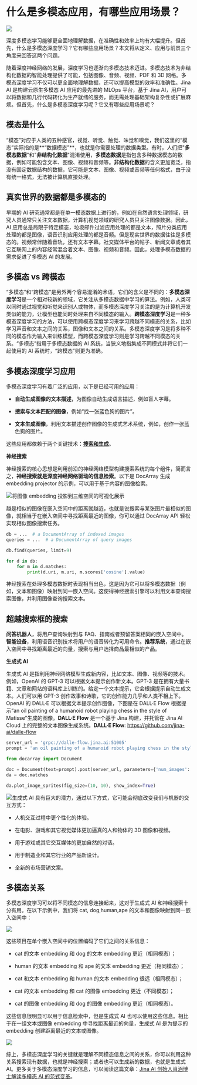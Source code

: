 # 什么是多模态应用，有哪些应用场景？

![](https://mmbiz.qpic.cn/mmbiz_png/3EjVEqjYF3LX3PEIgVmFqNKxcupiaSfYArHEibvwHIHicqRqnn9anaMFwiaTdiby6W5R8K2hicK1tZKIHTVpay2QeagA/640?wx_fmt=png)

深度多模态学习能够更全面地理解数据，在准确性和效率上均有大幅提升。但首先，什么是多模态深度学习？它有哪些应用场景？本文将从定义、应用与前景三个角度来回答这两个问题。

随着深度神经网络的发展，深度学习也逐渐向多模态技术迈进。多模态技术为非结构化数据的智能处理提供了可能，包括图像、音频、视频、PDF 和 3D 网格。多模态深度学习不仅可以更全面地理解数据，还可以提高模型的效率和准确性。Jina AI 是构建云原生多模态 AI 应用的最先进的 MLOps 平台，基于 Jina AI，用户可以将数据和几行代码转化为生产就绪的服务，而无需处理基础架构复杂性或扩展麻烦。但首先，什么是多模态深度学习呢？它又有哪些应用场景呢？

## 模态是什么

“模态”对应于人类的五种感官，视觉、听觉、触觉、味觉和嗅觉，我们这里的“模态”实际指的是**“数据模态”**，也就是你需要处理的数据类型。有时，人们把"**多模态数据**"和"**非结构化数据**"混淆使用，**多模态数据**是指包含多种数据模态的数据，例如可能包含文本、图像、视频和音频等。**非结构化数据**的含义更加宽泛，指没有固定数据结构的数据，它可能是文本、图像、视频或音频等任何格式，由于没有统一格式，无法被计算机直接处理。

## 真实世界的数据都是多模态的

早期的 AI 研究通常都是在单一模态数据上进行的，例如在自然语言处理领域，研究人员通常只关注文本数据，计算机视觉领域的研究人员只关注图像数据。因此，AI 应用总是局限于特定模态，垃圾邮件过滤应用处理的都是文本，照片分类应用处理的都是图像，语音识别应用处理的都是音频。但是现实世界的数据往往是多模态的。视频常伴随着音轨，还有文本字幕。社交媒体平台的帖子、新闻文章或者其它互联网上的内容经常混合着文本、图像、视频和音频。因此，处理多模态数据的需求促进了多模态 AI 的发展。

## 多模态 vs 跨模态

“多模态”和“跨模态”是另外两个容易混淆的术语，它们的含义是不同的：**多模态深度学习**是一个相对较新的领域，它关注从多模态数据中学习的算法。例如，人类可以同时通过视觉和听觉来识别人或物体，而多模态深度学习关注的是为计算机开发类似的能力，让模型也能同时处理来自不同模态的输入。**跨模态深度学习**是一种多模态深度学习的方法，可以使用跨模态深度学习来学习跨越不同模态的关系，比如学习声音和文本之间的关系，图像和文本之间的关系。多模态深度学习是将多种不同的模态作为输入来训练模型，而跨模态深度学习则是学习跨越不同模态的关系。“多模态”指用于多模态数据的 AI 系统，当狭义地指集成不同模式并将它们一起使用的 AI 系统时，“跨模态”则更为准确。

## 多模态深度学习应用

多模态深度学习有着广泛的应用，以下是已经可用的应用：

- **自动生成图像的文本描述**，为图像自动生成语言描述，例如盲人字幕。

- **搜索与文本匹配的图像**，例如“找一张蓝色狗的图片”。

- **文本生成图像**，利用文本描述创作图像的生成式艺术系统，例如，创作一张蓝色狗的图片。

这些应用都依赖于两个关键技术：[**搜索和生成**](https://jina.ai/news/search-is-overfitted-create-create-is-underfitted-search/?utm_campaign=vced&utm_source=github&utm_medium=datawhale)。

**神经搜索**

神经搜索的核心思想是利用前沿的神经网络模型构建搜索系统的每个组件，简而言之，**神经搜索就是深度神经网络驱动的信息检索**。以下是 DocArray 生成 embedding projector 的示例，可以用于基于内容的图像检索。 

![将图像 embedding 投影到三维空间的可视化展示](https://github.com/jina-ai/docarray/raw/main/.github/README-img/tsne.gif?raw=true)

越是相似的图像在嵌入空间中的距离就越近，也就是说搜索与某张图片最相似的图像，就相当于在嵌入空间中寻找距离最近的图像，你可以通过 DocArray API 轻松实现相似图像搜索任务。  

```python
db = ...  # a DocumentArray of indexed images
queries = ...  # a DocumentArray of query images

db.find(queries, limit=9)

for d in db:
    for m in d.matches:
        print(d.uri, m.uri, m.scores['cosine'].value)
```

神经搜索在处理多模态数据时表现相当出色，这是因为它可以将多模态数据（例如，文本和图像）映射到同一嵌入空间。这使得神经搜索引擎可以利用文本查询搜索图像，并利用图像查询搜索文本。

## 超越搜索框的搜索

**问答机器人**，将用户查询映射到与 FAQ、指南或者预留答案相同的嵌入空间中。**智能设备**，利用语音识别技术将用户的语音转化为可用命令。**推荐系统**，通过在嵌入空间中寻找距离最近的向量，搜索与用户选择商品最相似的产品。

**生成式 AI**

生成式 AI 是指利用神经网络模型生成新内容，比如文本、图像、视频等的技术。例如，OpenAI 的 GPT-3 可以根据文本提示创作新文本。GPT-3 是在拥有大量书籍、文章和网站的语料库上训练的。给定一个文本提示，它会根据提示自动生成文本。人们可以用 GPT-3 创作故事和诗歌，它的创作能力几乎和人类不相上下。OpenAI 的 DALL·E 可以根据文本提示创作图像，下图是在 DALL·E Flow 根据提示“an oil painting of a humanoid robot playing chess in the style of Matisse”生成的图像。**DALL·E Flow** 是一个基于 Jina 构建，并托管在 Jina AI Cloud 上的完整的文本图像生成系统。**DALL·E Flow**: https://github.com/jina-ai/dalle-flow  

```python
server_url = 'grpc://dalle-flow.jina.ai:51005'
prompt = 'an oil painting of a humanoid robot playing chess in the style of Matisse'

from docarray import Document

doc = Document(text=prompt).post(server_url, parameters={'num_images': 8})
da = doc.matches

da.plot_image_sprites(fig_size=(10, 10), show_index=True)
```

![](https://github.com/jina-ai/dalle-flow/raw/main/.github/client-dalle.png?raw=true)生成式 AI 具有巨大的潜力，通过以下方式，它可能会彻底改变我们与机器的交互方式：

- 人机交互过程中更个性化的体验。

- 在电影、游戏和其它视觉媒体更加逼真的人和物体的 3D 图像和视频。

- 用于游戏或其它交互媒体的更加自然的对话。

- 用于制造业和其它行业的产品新设计。

- 全新的市场营销文案。

## 多模态关系

多模态深度学习可以将不同模态的信息连接起来，这对于生成式 AI 和神经搜索十分有用。在以下示例中，我们将 cat, dog,human,ape 的文本和图像映射到同一嵌入空间中：  

![](https://jina-ai-gmbh.ghost.io/content/images/2022/12/image-15.png)  

这些项目在单个嵌入空间中的位置编码了它们之间的关系信息：

- cat 的文本 embedding 和 dog 的文本 embedding 更近（相同模态）；

- human 的文本 embedding 和 ape 的文本 embedding 更近（相同模态）；

- cat 和文本 embedding 和 human 的文本 embedding 很远（相同模态）；

- cat 的文本 embedding 和 cat 的图像 embedding 更近（不同模态）；

- cat 的图像 embedding 和 dog 的图像 embedding 更近（相同模态）。

这些信息很明显可以用于信息检索中，但是生成式 AI 也可以使用这些信息。相比于在一组文本或图像 embedding 中寻找距离最近的向量，生成式 AI 是为提示的 embedding 创建距离最近的文本或图像。  

![](https://jina-ai-gmbh.ghost.io/content/images/size/w1600/2022/11/alt_rel_img.png)

综上，多模态深度学习的关键就是理解不同模态信息之间的关系，你可以利用这种关系搜索现有数据，也就是神经搜索；或者也可以生成新的数据，也就是生成式 AI。更多关于多模态深度学习的信息，可以阅读这篇文章：[Jina AI 创始人肖涵博士解读多模态 AI 的范式变革](http://mp.weixin.qq.com/s?__biz=MzkyODIxMjczMA==&mid=2247494878&idx=1&sn=4d3b75c2da305e7d3223c0a272315ccb&chksm=c21e9f4bf569165dffdd85736d22ec924975fa5b3d3d5966c46def3148fae6e813fc2bf30339&scene=21#wechat_redirect)。